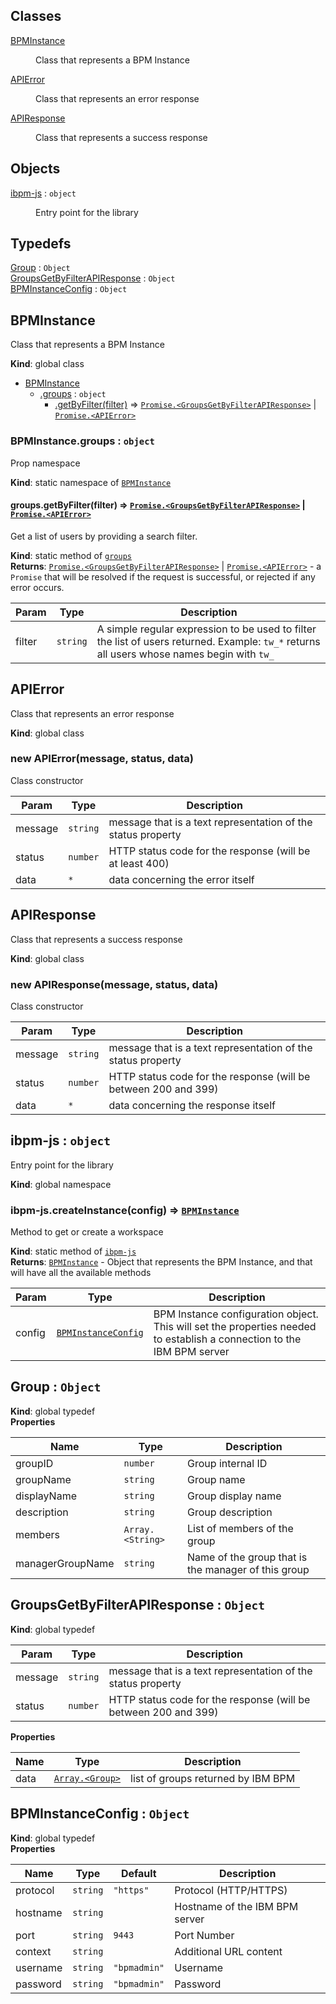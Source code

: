 ## Classes

<dl>
<dt><a href="#BPMInstance">BPMInstance</a></dt>
<dd><p>Class that represents a BPM Instance</p>
</dd>
<dt><a href="#APIError">APIError</a></dt>
<dd><p>Class that represents an error response</p>
</dd>
<dt><a href="#APIResponse">APIResponse</a></dt>
<dd><p>Class that represents a success response</p>
</dd>
</dl>

## Objects

<dl>
<dt><a href="#ibpm-js">ibpm-js</a> : <code>object</code></dt>
<dd><p>Entry point for the library</p>
</dd>
</dl>

## Typedefs

<dl>
<dt><a href="#Group">Group</a> : <code>Object</code></dt>
<dd></dd>
<dt><a href="#GroupsGetByFilterAPIResponse">GroupsGetByFilterAPIResponse</a> : <code>Object</code></dt>
<dd></dd>
<dt><a href="#BPMInstanceConfig">BPMInstanceConfig</a> : <code>Object</code></dt>
<dd></dd>
</dl>

<a name="BPMInstance"></a>

## BPMInstance
Class that represents a BPM Instance

**Kind**: global class  

* [BPMInstance](#BPMInstance)
    * [.groups](#BPMInstance.groups) : <code>object</code>
        * [.getByFilter(filter)](#BPMInstance.groups.getByFilter) ⇒ [<code>Promise.&lt;GroupsGetByFilterAPIResponse&gt;</code>](#GroupsGetByFilterAPIResponse) \| [<code>Promise.&lt;APIError&gt;</code>](#APIError)

<a name="BPMInstance.groups"></a>

### BPMInstance.groups : <code>object</code>
Prop namespace

**Kind**: static namespace of [<code>BPMInstance</code>](#BPMInstance)  
<a name="BPMInstance.groups.getByFilter"></a>

#### groups.getByFilter(filter) ⇒ [<code>Promise.&lt;GroupsGetByFilterAPIResponse&gt;</code>](#GroupsGetByFilterAPIResponse) \| [<code>Promise.&lt;APIError&gt;</code>](#APIError)
Get a list of users by providing a search filter.

**Kind**: static method of [<code>groups</code>](#BPMInstance.groups)  
**Returns**: [<code>Promise.&lt;GroupsGetByFilterAPIResponse&gt;</code>](#GroupsGetByFilterAPIResponse) \| [<code>Promise.&lt;APIError&gt;</code>](#APIError) - a `Promise` that will be resolved if the request is successful, or rejected if any error occurs.  

| Param | Type | Description |
| --- | --- | --- |
| filter | <code>string</code> | A simple regular expression to be used to filter the list of users returned. Example: `tw_*` returns all users whose names begin with `tw_` |

<a name="APIError"></a>

## APIError
Class that represents an error response

**Kind**: global class  
<a name="new_APIError_new"></a>

### new APIError(message, status, data)
Class constructor


| Param | Type | Description |
| --- | --- | --- |
| message | <code>string</code> | message that is a text representation of the status property |
| status | <code>number</code> | HTTP status code for the response (will be at least 400) |
| data | <code>\*</code> | data concerning the error itself |

<a name="APIResponse"></a>

## APIResponse
Class that represents a success response

**Kind**: global class  
<a name="new_APIResponse_new"></a>

### new APIResponse(message, status, data)
Class constructor


| Param | Type | Description |
| --- | --- | --- |
| message | <code>string</code> | message that is a text representation of the status property |
| status | <code>number</code> | HTTP status code for the response (will be between 200 and 399) |
| data | <code>\*</code> | data concerning the response itself |

<a name="ibpm-js"></a>

## ibpm-js : <code>object</code>
Entry point for the library

**Kind**: global namespace  
<a name="ibpm-js.createInstance"></a>

### ibpm-js.createInstance(config) ⇒ [<code>BPMInstance</code>](#BPMInstance)
Method to get or create a workspace

**Kind**: static method of [<code>ibpm-js</code>](#ibpm-js)  
**Returns**: [<code>BPMInstance</code>](#BPMInstance) - Object that represents the BPM Instance, and that will have all the available methods  

| Param | Type | Description |
| --- | --- | --- |
| config | [<code>BPMInstanceConfig</code>](#BPMInstanceConfig) | BPM Instance configuration object. This will set the properties needed to establish a connection to the IBM BPM server |

<a name="Group"></a>

## Group : <code>Object</code>
**Kind**: global typedef  
**Properties**

| Name | Type | Description |
| --- | --- | --- |
| groupID | <code>number</code> | Group internal ID |
| groupName | <code>string</code> | Group name |
| displayName | <code>string</code> | Group display name |
| description | <code>string</code> | Group description |
| members | <code>Array.&lt;String&gt;</code> | List of members of the group |
| managerGroupName | <code>string</code> | Name of the group that is the manager of this group |

<a name="GroupsGetByFilterAPIResponse"></a>

## GroupsGetByFilterAPIResponse : <code>Object</code>
**Kind**: global typedef  

| Param | Type | Description |
| --- | --- | --- |
| message | <code>string</code> | message that is a text representation of the status property |
| status | <code>number</code> | HTTP status code for the response (will be between 200 and 399) |

**Properties**

| Name | Type | Description |
| --- | --- | --- |
| data | [<code>Array.&lt;Group&gt;</code>](#Group) | list of groups returned by IBM BPM |

<a name="BPMInstanceConfig"></a>

## BPMInstanceConfig : <code>Object</code>
**Kind**: global typedef  
**Properties**

| Name | Type | Default | Description |
| --- | --- | --- | --- |
| protocol | <code>string</code> | <code>&quot;https&quot;</code> | Protocol (HTTP/HTTPS) |
| hostname | <code>string</code> |  | Hostname of the IBM BPM server |
| port | <code>string</code> | <code>9443</code> | Port Number |
| context | <code>string</code> |  | Additional URL content |
| username | <code>string</code> | <code>&quot;bpmadmin&quot;</code> | Username |
| password | <code>string</code> | <code>&quot;bpmadmin&quot;</code> | Password |

